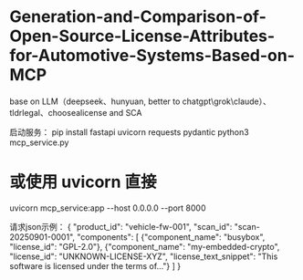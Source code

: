 # Generation-and-Comparison-of-Open-Source-License-Attributes-for-Automotive-Systems-Based-on-MCP
base on LLM（deepseek、hunyuan, better to chatgpt\grok\claude）、tldrlegal、choosealicense and SCA

启动服务：
pip install fastapi uvicorn requests pydantic
python3 mcp_service.py
# 或使用 uvicorn 直接
uvicorn mcp_service:app --host 0.0.0.0 --port 8000

请求json示例：
{
  "product_id": "vehicle-fw-001",
  "scan_id": "scan-20250901-0001",
  "components": [
    {"component_name": "busybox", "license_id": "GPL-2.0"},
    {"component_name": "my-embedded-crypto", "license_id": "UNKNOWN-LICENSE-XYZ", "license_text_snippet": "This software is licensed under the terms of..."}
  ]
}

